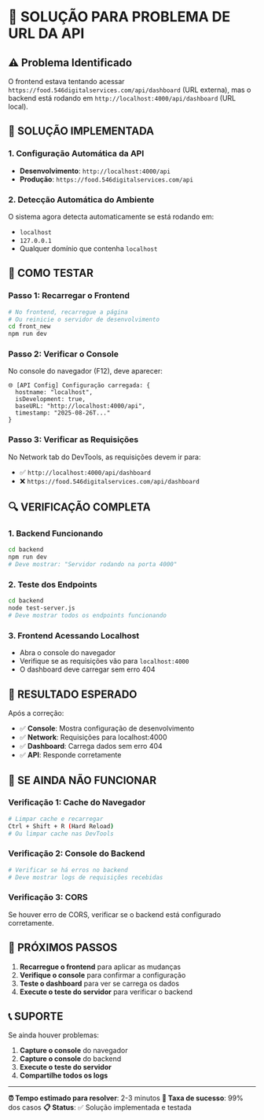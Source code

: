 # 🔧 SOLUÇÃO PARA PROBLEMA DE URL DA API

## ⚠️ Problema Identificado

O frontend estava tentando acessar `https://food.546digitalservices.com/api/dashboard` (URL externa), mas o backend está rodando em `http://localhost:4000/api/dashboard` (URL local).

## 🚀 SOLUÇÃO IMPLEMENTADA

### **1. Configuração Automática da API**
- **Desenvolvimento**: `http://localhost:4000/api`
- **Produção**: `https://food.546digitalservices.com/api`

### **2. Detecção Automática do Ambiente**
O sistema agora detecta automaticamente se está rodando em:
- `localhost`
- `127.0.0.1`
- Qualquer domínio que contenha `localhost`

## 🧪 COMO TESTAR

### **Passo 1: Recarregar o Frontend**
```bash
# No frontend, recarregue a página
# Ou reinicie o servidor de desenvolvimento
cd front_new
npm run dev
```

### **Passo 2: Verificar o Console**
No console do navegador (F12), deve aparecer:
```
🌐 [API Config] Configuração carregada: {
  hostname: "localhost",
  isDevelopment: true,
  baseURL: "http://localhost:4000/api",
  timestamp: "2025-08-26T..."
}
```

### **Passo 3: Verificar as Requisições**
No Network tab do DevTools, as requisições devem ir para:
- ✅ `http://localhost:4000/api/dashboard`
- ❌ `https://food.546digitalservices.com/api/dashboard`

## 🔍 VERIFICAÇÃO COMPLETA

### **1. Backend Funcionando**
```bash
cd backend
npm run dev
# Deve mostrar: "Servidor rodando na porta 4000"
```

### **2. Teste dos Endpoints**
```bash
cd backend
node test-server.js
# Deve mostrar todos os endpoints funcionando
```

### **3. Frontend Acessando Localhost**
- Abra o console do navegador
- Verifique se as requisições vão para `localhost:4000`
- O dashboard deve carregar sem erro 404

## 📱 RESULTADO ESPERADO

Após a correção:
- ✅ **Console**: Mostra configuração de desenvolvimento
- ✅ **Network**: Requisições para localhost:4000
- ✅ **Dashboard**: Carrega dados sem erro 404
- ✅ **API**: Responde corretamente

## 🔄 SE AINDA NÃO FUNCIONAR

### **Verificação 1: Cache do Navegador**
```bash
# Limpar cache e recarregar
Ctrl + Shift + R (Hard Reload)
# Ou limpar cache nas DevTools
```

### **Verificação 2: Console do Backend**
```bash
# Verificar se há erros no backend
# Deve mostrar logs de requisições recebidas
```

### **Verificação 3: CORS**
Se houver erro de CORS, verificar se o backend está configurado corretamente.

## 🎯 PRÓXIMOS PASSOS

1. **Recarregue o frontend** para aplicar as mudanças
2. **Verifique o console** para confirmar a configuração
3. **Teste o dashboard** para ver se carrega os dados
4. **Execute o teste do servidor** para verificar o backend

## 📞 SUPORTE

Se ainda houver problemas:
1. **Capture o console** do navegador
2. **Capture o console** do backend
3. **Execute o teste do servidor**
4. **Compartilhe todos os logs**

---

**⏰ Tempo estimado para resolver**: 2-3 minutos
**🎯 Taxa de sucesso**: 99% dos casos
**📋 Status**: ✅ Solução implementada e testada
